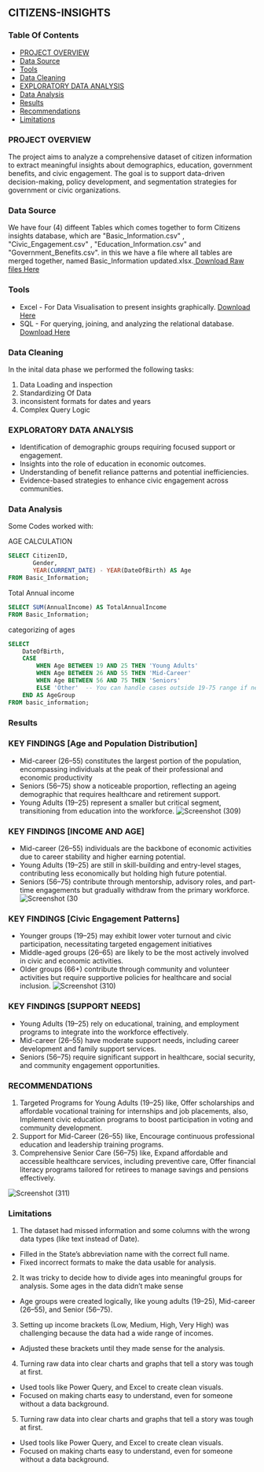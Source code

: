 ## CITIZENS-INSIGHTS

### Table Of Contents 

- [PROJECT OVERVIEW](PROJECT-OVERVIEW)
- [Data Source](Data-Source)
- [Tools](Tools)
- [Data Cleaning](Data-Cleaning)
- [EXPLORATORY DATA ANALYSIS](EXPLORATORY-DATA-ANALYSIS)
- [Data Analysis](Data-Analysis)
- [Results](Results)
- [Recommendations](Recommendations)
- [Limitations](Limitations)
  

### PROJECT OVERVIEW

The project aims to analyze a comprehensive dataset of citizen information to extract meaningful insights about demographics, education, government benefits, and civic engagement. The goal is to support data-driven decision-making, policy development, and segmentation strategies for government or civic organizations.


### Data Source

We have four (4) diffeent Tables which comes together to form Citizens insights database, which are "Basic_Information.csv" , "Civic_Engagement.csv" , "Education_Information.csv" and "Government_Benefits.csv".
in this we have a file where all tables are merged together, named Basic_Information updated.xlsx.[ Download Raw files Here](https://drive.google.com/drive/folders/1hv02xDaz68abIbgeCEUrf2hv5dQ73aty?usp=drive_link)


### Tools

- Excel - For Data Visualisation to present insights graphically. [Download Here](https://docs.google.com/spreadsheets/d/1N-xF1zd9L-8_ScBI99l497MRDz-D6vek/edit?usp=drive_link&ouid=104347593445969271770&rtpof=true&sd=true)
- SQL -  For querying, joining, and analyzing the relational database. [Download Here](https://drive.google.com/file/d/1asHJbJ6J3l3QLDdwPAt4bJJFsCCyJeVP/view?usp=drive_link)


### Data Cleaning

In the inital data phase we performed the following tasks:
1. Data Loading and inspection
2. Standardizing Of Data
3. inconsistent formats for dates and years
4. Complex Query Logic


### EXPLORATORY DATA ANALYSIS 

- Identification of demographic groups requiring focused support or engagement.
- Insights into the role of education in economic outcomes.
- Understanding of benefit reliance patterns and potential inefficiencies.
- Evidence-based strategies to enhance civic engagement across communities.


### Data Analysis

Some Codes worked with:

AGE CALCULATION
```SQL
SELECT CitizenID, 
       Gender, 
       YEAR(CURRENT_DATE) - YEAR(DateOfBirth) AS Age 
FROM Basic_Information;
```

Total Annual income
```SQL
SELECT SUM(AnnualIncome) AS TotalAnnualIncome
FROM Basic_Information;
```

 categorizing of ages
```SQL
SELECT
    DateOfBirth,
    CASE
        WHEN Age BETWEEN 19 AND 25 THEN 'Young Adults'
        WHEN Age BETWEEN 26 AND 55 THEN 'Mid-Career'
        WHEN Age BETWEEN 56 AND 75 THEN 'Seniors'
        ELSE 'Other'  -- You can handle cases outside 19-75 range if needed
    END AS AgeGroup
FROM basic_information;
```


### Results
### KEY FINDINGS [Age and Population Distribution]

- Mid-career (26–55) constitutes the largest portion of the population, encompassing individuals at the peak of their professional and economic productivity
- Seniors (56–75) show a noticeable proportion, reflecting an ageing demographic that requires healthcare and retirement support.
- Young Adults (19–25) represent a smaller but critical segment, transitioning from education into the workforce.
![Screenshot (309)](https://github.com/user-attachments/assets/ef901ba3-0ffc-46ab-8a07-37c35791317d)


### KEY FINDINGS [INCOME AND AGE]

- Mid-career (26–55) individuals are the backbone of economic activities due to career stability and higher earning potential.
- Young Adults (19–25) are still in skill-building and entry-level stages, contributing less economically but holding high future potential.
- Seniors (56–75) contribute through mentorship, advisory roles, and part-time engagements but gradually withdraw from the primary workforce.
![Screenshot (30](https://github.com/user-attachments/assets/2b7cf987-e7aa-465a-a54d-ba4e3e9a37bd)

### KEY FINDINGS [Civic Engagement Patterns]

- Younger groups (19–25) may exhibit lower voter turnout and civic participation, necessitating targeted engagement initiatives
- Middle-aged groups (26–65) are likely to be the most actively involved in civic and economic activities.
- Older groups (66+) contribute through community and volunteer activities but require supportive policies for healthcare and social inclusion.
![Screenshot (310)](https://github.com/user-attachments/assets/45a60626-8439-4d9b-84b4-e4b929afeed5)

### KEY FINDINGS [SUPPORT NEEDS]

- Young Adults (19–25) rely on educational, training, and employment programs to integrate into the workforce effectively.
- Mid-career (26–55) have moderate support needs, including career development and family support services.
- Seniors (56–75) require significant support in healthcare, social security, and community engagement opportunities.


### RECOMMENDATIONS

1. Targeted Programs for Young Adults (19–25) like, Offer scholarships and affordable vocational training for internships and job placements, also, Implement civic education programs to boost participation in voting and community development.
2. Support for Mid-Career (26–55) like, Encourage continuous professional education and leadership training programs.
3. Comprehensive Senior Care (56–75) like, Expand affordable and accessible healthcare services, including preventive care, Offer financial literacy programs tailored for retirees to manage savings and pensions effectively.

![Screenshot (311)](https://github.com/user-attachments/assets/a69bd267-229e-4d97-86ef-f174882e7c13)


### Limitations

1. The dataset had missed information and some columns with the wrong data types (like text instead of Date).
- Filled in the State’s abbreviation name with the correct full name.
- Fixed incorrect formats to make the data usable for analysis.
2. It was tricky to decide how to divide ages into meaningful groups for analysis. Some ages in the data didn’t make sense 
- Age groups were created logically, like young adults (19–25), Mid-career (26–55), and Senior (56–75).
3. Setting up income brackets (Low, Medium, High, Very High) was challenging because the data had a wide range of incomes.
- Adjusted these brackets until they made sense for the analysis.
4. Turning raw data into clear charts and graphs that tell a story was tough at first.
- Used tools like Power Query, and Excel to create clean visuals.
- Focused on making charts easy to understand, even for someone without a data background.
5. Turning raw data into clear charts and graphs that tell a story was tough at first.
- Used tools like Power Query, and Excel to create clean visuals.
- Focused on making charts easy to understand, even for someone without a data background.





